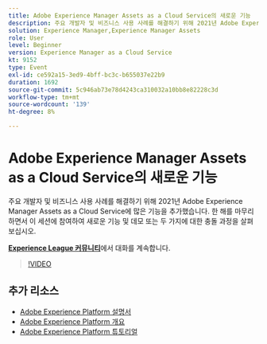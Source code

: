 ```yaml
---
title: Adobe Experience Manager Assets as a Cloud Service의 새로운 기능
description: 주요 개발자 및 비즈니스 사용 사례를 해결하기 위해 2021년 Adobe Experience Manager Assets as a Cloud Service에 많은 기능을 추가했습니다. 한 해를 마무리하면서 이 세션에 참여하여 새로운 기능 및 데모 또는 두 가지에 대한 충돌 과정을 살펴보십시오.
solution: Experience Manager,Experience Manager Assets
role: User
level: Beginner
version: Experience Manager as a Cloud Service
kt: 9152
type: Event
exl-id: ce592a15-3ed9-4bff-bc3c-b655037e22b9
duration: 1692
source-git-commit: 5c946ab73e78d4243ca310032a10bb8e82228c3d
workflow-type: tm+mt
source-wordcount: '139'
ht-degree: 8%

---
```


# Adobe Experience Manager Assets as a Cloud Service의 새로운 기능

주요 개발자 및 비즈니스 사용 사례를 해결하기 위해 2021년 Adobe Experience Manager Assets as a Cloud Service에 많은 기능을 추가했습니다. 한 해를 마무리하면서 이 세션에 참여하여 새로운 기능 및 데모 또는 두 가지에 대한 충돌 과정을 살펴보십시오.

**[Experience League 커뮤니티](https://adobe.ly/2XSAcg)**&#x200B;에서 대화를 계속합니다.

>[!VIDEO](https://video.tv.adobe.com/v/337574/?quality=12&learn=on&hidetitle=true)

## 추가 리소스

- [Adobe Experience Platform 설명서](https://experienceleague.adobe.com/docs/experience-platform.html)
- [Adobe Experience Platform 개요](https://experienceleague.adobe.com/docs/experience-platform/landing/home.html?lang=ko)
- [Adobe Experience Platform 튜토리얼](https://experienceleague.adobe.com/docs/platform-learn/tutorials/overview.html?lang=en)

